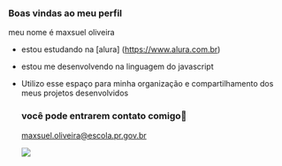 ### Boas vindas ao meu perfil

meu nome é maxsuel oliveira

- estou estudando na [alura] (https://www.alura.com.br)
- estou me desenvolvendo na linguagem do javascript
- Utilizo esse espaço para minha organização e compartilhamento dos meus projetos desenvolvidos

  ### você pode entrarem contato comigo📧

  maxsuel.oliveira@escola.pr.gov.br


  ![](https://media.tenor.com/qlRv_xKX2vUAAAAS/beomkyuta-cachorro-rindo.gif)

